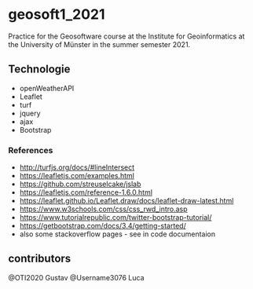 # geosoft1_2021
Practice for the Geosoftware course at the Institute for Geoinformatics at the University of Münster in the summer semester 2021.

## Technologie
* openWeatherAPI
* Leaflet
* turf
* jquery
* ajax
* Bootstrap

### References
* http://turfjs.org/docs/#lineIntersect
* https://leafletjs.com/examples.html
* https://github.com/streuselcake/jslab
* https://leafletjs.com/reference-1.6.0.html
* https://leaflet.github.io/Leaflet.draw/docs/leaflet-draw-latest.html
* https://www.w3schools.com/css/css_rwd_intro.asp
* https://www.tutorialrepublic.com/twitter-bootstrap-tutorial/
* https://getbootstrap.com/docs/3.4/getting-started/
* also some stackoverflow pages - see in code documentaion


## contributors
@OTI2020        Gustav
@Username3076   Luca
